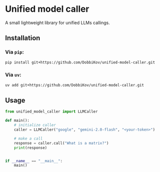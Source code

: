# Unified model caller

A small lightweight library for unified LLMs callings.

## Installation 
### Via `pip`:
```sh
pip install git+https://github.com/DobbiKov/unified-model-caller.git
```

### Via `uv`:
```sh
uv add git+https://github.com/DobbiKov/unified-model-caller.git
```

## Usage

```py
from unified_model_caller import LLMCaller

def main():
    # initialize caller
    caller = LLMCaller("google", "gemini-2.0-flash", "<your-token>")

    # make a call
    response = caller.call("What is a matrix?") 
    print(response)


if __name__ == "__main__":
    main()
```
